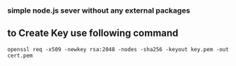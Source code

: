 ### simple node.js sever without any external packages

## to Create Key  use following command
```
openssl req -x509 -newkey rsa:2048 -nodes -sha256 -keyout key.pem -out cert.pem
```
